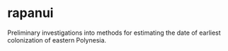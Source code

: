 # rapanui

Preliminary investigations into methods for estimating the date of earliest colonization of eastern Polynesia.
